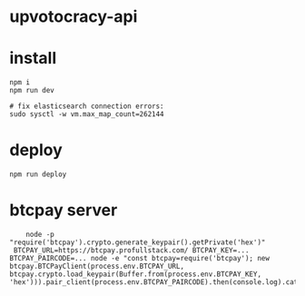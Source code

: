 # upvotocracy-api


# install

    npm i
    npm run dev

    # fix elasticsearch connection errors:
    sudo sysctl -w vm.max_map_count=262144

# deploy

    npm run deploy

# btcpay server

		node -p "require('btcpay').crypto.generate_keypair().getPrivate('hex')"
     BTCPAY_URL=https://btcpay.profullstack.com/ BTCPAY_KEY=... BTCPAY_PAIRCODE=... node -e "const btcpay=require('btcpay'); new btcpay.BTCPayClient(process.env.BTCPAY_URL, btcpay.crypto.load_keypair(Buffer.from(process.env.BTCPAY_KEY, 'hex'))).pair_client(process.env.BTCPAY_PAIRCODE).then(console.log).catch(console.error)"
